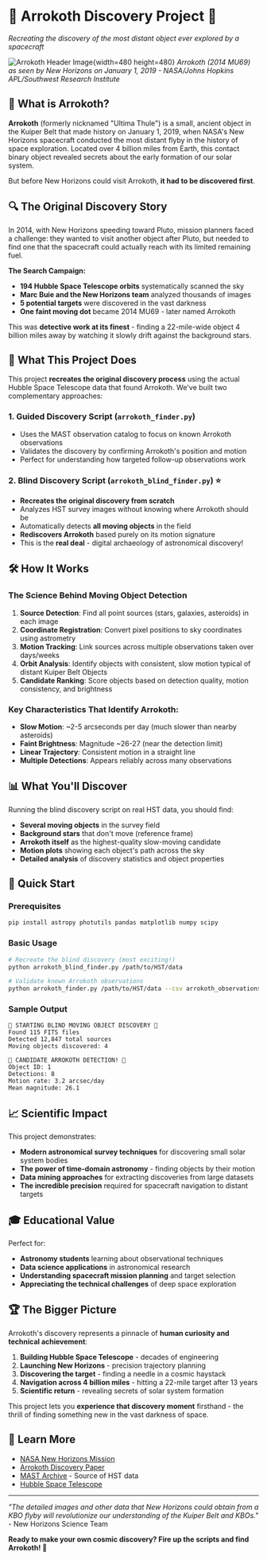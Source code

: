 # 🚀 Arrokoth Discovery Project 🔭

_Recreating the discovery of the most distant object ever explored by a spacecraft_

![Arrokoth Header Image](https://newhorizons.jhuapl.edu/Galleries/Featured-Images/pics800wide/CA06_color_m-h_desmear_destrip_contrast-selected%20cover.png){width=480 height=480}
_Arrokoth (2014 MU69) as seen by New Horizons on January 1, 2019 - NASA/Johns Hopkins APL/Southwest Research Institute_

## 🌟 What is Arrokoth?

**Arrokoth** (formerly nicknamed "Ultima Thule") is a small, ancient object in the Kuiper Belt that made history on January 1, 2019, when NASA's New Horizons spacecraft conducted the most distant flyby in the history of space exploration. Located over 4 billion miles from Earth, this contact binary object revealed secrets about the early formation of our solar system.

But before New Horizons could visit Arrokoth, **it had to be discovered first**.

## 🔍 The Original Discovery Story

In 2014, with New Horizons speeding toward Pluto, mission planners faced a challenge: they wanted to visit another object after Pluto, but needed to find one that the spacecraft could actually reach with its limited remaining fuel.

**The Search Campaign:**

- **194 Hubble Space Telescope orbits** systematically scanned the sky
- **Marc Buie and the New Horizons team** analyzed thousands of images
- **5 potential targets** were discovered in the vast darkness
- **One faint moving dot** became 2014 MU69 - later named Arrokoth

This was **detective work at its finest** - finding a 22-mile-wide object 4 billion miles away by watching it slowly drift against the background stars.

## 🎯 What This Project Does

This project **recreates the original discovery process** using the actual Hubble Space Telescope data that found Arrokoth. We've built two complementary approaches:

### 1. **Guided Discovery Script** (`arrokoth_finder.py`)

- Uses the MAST observation catalog to focus on known Arrokoth observations
- Validates the discovery by confirming Arrokoth's position and motion
- Perfect for understanding how targeted follow-up observations work

### 2. **Blind Discovery Script** (`arrokoth_blind_finder.py`) ⭐

- **Recreates the original discovery from scratch**
- Analyzes HST survey images without knowing where Arrokoth should be
- Automatically detects **all moving objects** in the field
- **Rediscovers Arrokoth** based purely on its motion signature
- This is the **real deal** - digital archaeology of astronomical discovery!

## 🛠️ How It Works

### The Science Behind Moving Object Detection

1. **Source Detection**: Find all point sources (stars, galaxies, asteroids) in each image
2. **Coordinate Registration**: Convert pixel positions to sky coordinates using astrometry
3. **Motion Tracking**: Link sources across multiple observations taken over days/weeks
4. **Orbit Analysis**: Identify objects with consistent, slow motion typical of distant Kuiper Belt Objects
5. **Candidate Ranking**: Score objects based on detection quality, motion consistency, and brightness

### Key Characteristics That Identify Arrokoth:

- **Slow Motion**: ~2-5 arcseconds per day (much slower than nearby asteroids)
- **Faint Brightness**: Magnitude ~26-27 (near the detection limit)
- **Linear Trajectory**: Consistent motion in a straight line
- **Multiple Detections**: Appears reliably across many observations

## 📊 What You'll Discover

Running the blind discovery script on real HST data, you should find:

- **Several moving objects** in the survey field
- **Background stars** that don't move (reference frame)
- **Arrokoth itself** as the highest-quality slow-moving candidate
- **Motion plots** showing each object's path across the sky
- **Detailed analysis** of discovery statistics and object properties

## 🚀 Quick Start

### Prerequisites

```bash
pip install astropy photutils pandas matplotlib numpy scipy
```

### Basic Usage

```bash
# Recreate the blind discovery (most exciting!)
python arrokoth_blind_finder.py /path/to/HST/data

# Validate known Arrokoth observations
python arrokoth_finder.py /path/to/HST/data --csv arrokoth_observations.csv
```

### Sample Output

```
🔭 STARTING BLIND MOVING OBJECT DISCOVERY 🔭
Found 115 FITS files
Detected 12,847 total sources
Moving objects discovered: 4

🎯 CANDIDATE ARROKOTH DETECTION! 🎯
Object ID: 1
Detections: 8
Motion rate: 3.2 arcsec/day
Mean magnitude: 26.1
```

## 📈 Scientific Impact

This project demonstrates:

- **Modern astronomical survey techniques** for discovering small solar system bodies
- **The power of time-domain astronomy** - finding objects by their motion
- **Data mining approaches** for extracting discoveries from large datasets
- **The incredible precision** required for spacecraft navigation to distant targets

## 🎓 Educational Value

Perfect for:

- **Astronomy students** learning about observational techniques
- **Data science applications** in astronomical research
- **Understanding spacecraft mission planning** and target selection
- **Appreciating the technical challenges** of deep space exploration

## 🏆 The Bigger Picture

Arrokoth's discovery represents a pinnacle of **human curiosity and technical achievement**:

1. **Building Hubble Space Telescope** - decades of engineering
2. **Launching New Horizons** - precision trajectory planning
3. **Discovering the target** - finding a needle in a cosmic haystack
4. **Navigation across 4 billion miles** - hitting a 22-mile target after 13 years
5. **Scientific return** - revealing secrets of solar system formation

This project lets you **experience that discovery moment** firsthand - the thrill of finding something new in the vast darkness of space.

## 🔗 Learn More

- [NASA New Horizons Mission](https://www.nasa.gov/mission_pages/newhorizons/main/index.html)
- [Arrokoth Discovery Paper](https://science.nasa.gov/solar-system/kuiper-belt/arrokoth-2014-mu69/)
- [MAST Archive](https://archive.stsci.edu/) - Source of HST data
- [Hubble Space Telescope](https://hubblesite.org/)

---

_"The detailed images and other data that New Horizons could obtain from a KBO flyby will revolutionize our understanding of the Kuiper Belt and KBOs."_ - New Horizons Science Team

**Ready to make your own cosmic discovery? Fire up the scripts and find Arrokoth! 🌌**
